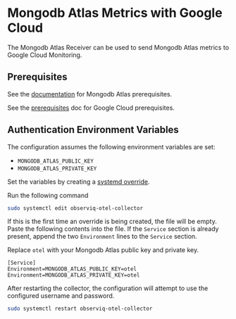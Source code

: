 # Mongodb Atlas Metrics with Google Cloud

The Mongodb Atlas Receiver can be used to send Mongodb Atlas metrics to Google Cloud Monitoring.

## Prerequisites

See the [documentation](https://github.com/observIQ/observiq-otel-collector/blob/main/docs/receivers.md) for Mongodb Atlas prerequisites.

See the [prerequisites](../README.md) doc for Google Cloud prerequisites.

## Authentication Environment Variables

The configuration assumes the following environment variables are set:
- `MONGODB_ATLAS_PUBLIC_KEY`
- `MONGODB_ATLAS_PRIVATE_KEY`

Set the variables by creating a [systemd override](https://wiki.archlinux.org/title/systemd#Replacement_unit_files).

Run the following command
```bash
sudo systemctl edit observiq-otel-collector
```

If this is the first time an override is being created, the file will be empty. Paste the following contents into the file. If the `Service` section is already present, append the two `Environment` lines to the `Service` section.

Replace `otel` with your Mongodb Atlas public key and private key.
```
[Service]
Environment=MONGODB_ATLAS_PUBLIC_KEY=otel
Environment=MONGODB_ATLAS_PRIVATE_KEY=otel
```

After restarting the collector, the configuration will attempt to use the configured username and password.

```bash
sudo systemctl restart observiq-otel-collector
```
